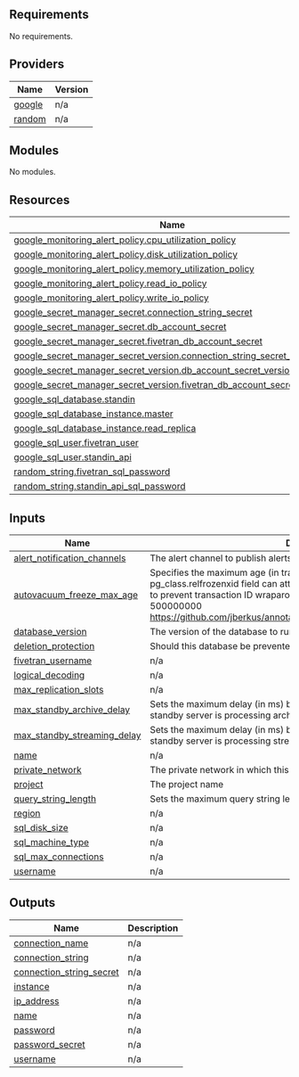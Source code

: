 ## Requirements

No requirements.

## Providers

| Name                                                      | Version |
| --------------------------------------------------------- | ------- |
| <a name="provider_google"></a> [google](#provider_google) | n/a     |
| <a name="provider_random"></a> [random](#provider_random) | n/a     |

## Modules

No modules.

## Resources

| Name                                                                                                                                                                                    | Type     |
| --------------------------------------------------------------------------------------------------------------------------------------------------------------------------------------- | -------- |
| [google_monitoring_alert_policy.cpu_utilization_policy](https://registry.terraform.io/providers/hashicorp/google/latest/docs/resources/monitoring_alert_policy)                         | resource |
| [google_monitoring_alert_policy.disk_utilization_policy](https://registry.terraform.io/providers/hashicorp/google/latest/docs/resources/monitoring_alert_policy)                        | resource |
| [google_monitoring_alert_policy.memory_utilization_policy](https://registry.terraform.io/providers/hashicorp/google/latest/docs/resources/monitoring_alert_policy)                      | resource |
| [google_monitoring_alert_policy.read_io_policy](https://registry.terraform.io/providers/hashicorp/google/latest/docs/resources/monitoring_alert_policy)                                 | resource |
| [google_monitoring_alert_policy.write_io_policy](https://registry.terraform.io/providers/hashicorp/google/latest/docs/resources/monitoring_alert_policy)                                | resource |
| [google_secret_manager_secret.connection_string_secret](https://registry.terraform.io/providers/hashicorp/google/latest/docs/resources/secret_manager_secret)                           | resource |
| [google_secret_manager_secret.db_account_secret](https://registry.terraform.io/providers/hashicorp/google/latest/docs/resources/secret_manager_secret)                                  | resource |
| [google_secret_manager_secret.fivetran_db_account_secret](https://registry.terraform.io/providers/hashicorp/google/latest/docs/resources/secret_manager_secret)                         | resource |
| [google_secret_manager_secret_version.connection_string_secret_version](https://registry.terraform.io/providers/hashicorp/google/latest/docs/resources/secret_manager_secret_version)   | resource |
| [google_secret_manager_secret_version.db_account_secret_version](https://registry.terraform.io/providers/hashicorp/google/latest/docs/resources/secret_manager_secret_version)          | resource |
| [google_secret_manager_secret_version.fivetran_db_account_secret_version](https://registry.terraform.io/providers/hashicorp/google/latest/docs/resources/secret_manager_secret_version) | resource |
| [google_sql_database.standin](https://registry.terraform.io/providers/hashicorp/google/latest/docs/resources/sql_database)                                                              | resource |
| [google_sql_database_instance.master](https://registry.terraform.io/providers/hashicorp/google/latest/docs/resources/sql_database_instance)                                             | resource |
| [google_sql_database_instance.read_replica](https://registry.terraform.io/providers/hashicorp/google/latest/docs/resources/sql_database_instance)                                       | resource |
| [google_sql_user.fivetran_user](https://registry.terraform.io/providers/hashicorp/google/latest/docs/resources/sql_user)                                                                | resource |
| [google_sql_user.standin_api](https://registry.terraform.io/providers/hashicorp/google/latest/docs/resources/sql_user)                                                                  | resource |
| [random_string.fivetran_sql_password](https://registry.terraform.io/providers/hashicorp/random/latest/docs/resources/string)                                                            | resource |
| [random_string.standin_api_sql_password](https://registry.terraform.io/providers/hashicorp/random/latest/docs/resources/string)                                                         | resource |

## Inputs

| Name                                                                                                               | Description                                                                                                                                                                                                                                                                                    | Type           | Default         | Required |
| ------------------------------------------------------------------------------------------------------------------ | ---------------------------------------------------------------------------------------------------------------------------------------------------------------------------------------------------------------------------------------------------------------------------------------------- | -------------- | --------------- | :------: |
| <a name="input_alert_notification_channels"></a> [alert_notification_channels](#input_alert_notification_channels) | The alert channel to publish alerts to                                                                                                                                                                                                                                                         | `list(string)` | `[]`            |    no    |
| <a name="input_autovacuum_freeze_max_age"></a> [autovacuum_freeze_max_age](#input_autovacuum_freeze_max_age)       | Specifies the maximum age (in transactions) that a table's pg_class.relfrozenxid field can attain before a VACUUM operation is forced to prevent transaction ID wraparound within the table. Recommended at 500000000 https://github.com/jberkus/annotated.conf/blob/master/annotated.csv#L149 | `number`       | `500000000`     |    no    |
| <a name="input_database_version"></a> [database_version](#input_database_version)                                  | The version of the database to run                                                                                                                                                                                                                                                             | `string`       | `"POSTGRES_13"` |    no    |
| <a name="input_deletion_protection"></a> [deletion_protection](#input_deletion_protection)                         | Should this database be prevented from being deleted                                                                                                                                                                                                                                           | `bool`         | `true`          |    no    |
| <a name="input_fivetran_username"></a> [fivetran_username](#input_fivetran_username)                               | n/a                                                                                                                                                                                                                                                                                            | `string`       | `"fivetran"`    |    no    |
| <a name="input_logical_decoding"></a> [logical_decoding](#input_logical_decoding)                                  | n/a                                                                                                                                                                                                                                                                                            | `string`       | `"on"`          |    no    |
| <a name="input_max_replication_slots"></a> [max_replication_slots](#input_max_replication_slots)                   | n/a                                                                                                                                                                                                                                                                                            | `number`       | `10`            |    no    |
| <a name="input_max_standby_archive_delay"></a> [max_standby_archive_delay](#input_max_standby_archive_delay)       | Sets the maximum delay (in ms) before canceling queries when a hot standby server is processing archived WAL data                                                                                                                                                                              | `number`       | `3600000`       |    no    |
| <a name="input_max_standby_streaming_delay"></a> [max_standby_streaming_delay](#input_max_standby_streaming_delay) | Sets the maximum delay (in ms) before canceling queries when a hot standby server is processing streamed WAL data                                                                                                                                                                              | `number`       | `3600000`       |    no    |
| <a name="input_name"></a> [name](#input_name)                                                                      | n/a                                                                                                                                                                                                                                                                                            | `string`       | `"standin"`     |    no    |
| <a name="input_private_network"></a> [private_network](#input_private_network)                                     | The private network in which this resource will live                                                                                                                                                                                                                                           | `string`       | n/a             |   yes    |
| <a name="input_project"></a> [project](#input_project)                                                             | The project name                                                                                                                                                                                                                                                                               | `string`       | n/a             |   yes    |
| <a name="input_query_string_length"></a> [query_string_length](#input_query_string_length)                         | Sets the maximum query string length that is logged in query insights                                                                                                                                                                                                                          | `number`       | `1024`          |    no    |
| <a name="input_region"></a> [region](#input_region)                                                                | n/a                                                                                                                                                                                                                                                                                            | `string`       | n/a             |   yes    |
| <a name="input_sql_disk_size"></a> [sql_disk_size](#input_sql_disk_size)                                           | n/a                                                                                                                                                                                                                                                                                            | `string`       | n/a             |   yes    |
| <a name="input_sql_machine_type"></a> [sql_machine_type](#input_sql_machine_type)                                  | n/a                                                                                                                                                                                                                                                                                            | `string`       | n/a             |   yes    |
| <a name="input_sql_max_connections"></a> [sql_max_connections](#input_sql_max_connections)                         | n/a                                                                                                                                                                                                                                                                                            | `string`       | n/a             |   yes    |
| <a name="input_username"></a> [username](#input_username)                                                          | n/a                                                                                                                                                                                                                                                                                            | `string`       | `"standin"`     |    no    |

## Outputs

| Name                                                                                                        | Description |
| ----------------------------------------------------------------------------------------------------------- | ----------- |
| <a name="output_connection_name"></a> [connection_name](#output_connection_name)                            | n/a         |
| <a name="output_connection_string"></a> [connection_string](#output_connection_string)                      | n/a         |
| <a name="output_connection_string_secret"></a> [connection_string_secret](#output_connection_string_secret) | n/a         |
| <a name="output_instance"></a> [instance](#output_instance)                                                 | n/a         |
| <a name="output_ip_address"></a> [ip_address](#output_ip_address)                                           | n/a         |
| <a name="output_name"></a> [name](#output_name)                                                             | n/a         |
| <a name="output_password"></a> [password](#output_password)                                                 | n/a         |
| <a name="output_password_secret"></a> [password_secret](#output_password_secret)                            | n/a         |
| <a name="output_username"></a> [username](#output_username)                                                 | n/a         |
